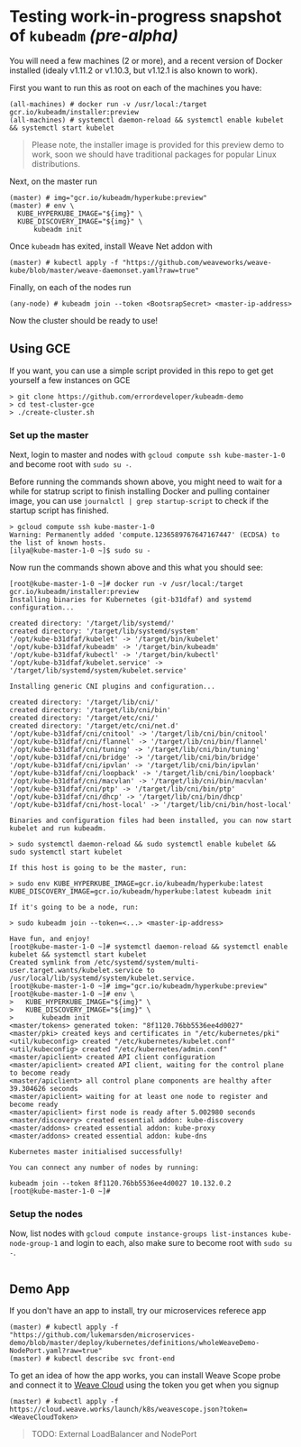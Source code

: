 # Testing work-in-progress snapshot of `kubeadm` _(pre-alpha)_

You will need a few machines (2 or more), and a recent version of Docker installed (idealy v1.11.2 or v1.10.3, but v1.12.1 is also known to work).

First you want to run this as root on each of the machines you have:
```console
(all-machines) # docker run -v /usr/local:/target gcr.io/kubeadm/installer:preview
(all-machines) # systemctl daemon-reload && systemctl enable kubelet && systemctl start kubelet
```

> Please note, the installer image is provided for this preview demo to work, soon we should have traditional packages for popular Linux distributions.

Next, on the master run
```console
(master) # img="gcr.io/kubeadm/hyperkube:preview"
(master) # env \
  KUBE_HYPERKUBE_IMAGE="${img}" \
  KUBE_DISCOVERY_IMAGE="${img}" \
      kubeadm init
```

Once `kubeadm` has exited, install Weave Net addon with
```console
(master) # kubectl apply -f "https://github.com/weaveworks/weave-kube/blob/master/weave-daemonset.yaml?raw=true"
```

Finally, on each of the nodes run
```console
(any-node) # kubeadm join --token <BootsrapSecret> <master-ip-address>
```

Now the cluster should be ready to use!

## Using GCE

If you want, you can use a simple script provided in this repo to get get yourself a few instances on GCE

```console
> git clone https://github.com/errordeveloper/kubeadm-demo
> cd test-cluster-gce
> ./create-cluster.sh
```

### Set up the master

Next, login to master and nodes with `gcloud compute ssh kube-master-1-0` and become root with `sudo su -`.

Before running the commands shown above, you might need to wait for a while for statrup script to finish installing Docker and pulling container image, you can use `journalctl | grep startup-script` to check if the startup script has finished.

```
> gcloud compute ssh kube-master-1-0
Warning: Permanently added 'compute.1236589767647167447' (ECDSA) to the list of known hosts.
[ilya@kube-master-1-0 ~]$ sudo su -
```

Now run the commands shown above and this what you should see:
```
[root@kube-master-1-0 ~]# docker run -v /usr/local:/target gcr.io/kubeadm/installer:preview
Installing binaries for Kubernetes (git-b31dfaf) and systemd configuration...

created directory: '/target/lib/systemd/'
created directory: '/target/lib/systemd/system'
'/opt/kube-b31dfaf/kubelet' -> '/target/bin/kubelet'
'/opt/kube-b31dfaf/kubeadm' -> '/target/bin/kubeadm'
'/opt/kube-b31dfaf/kubectl' -> '/target/bin/kubectl'
'/opt/kube-b31dfaf/kubelet.service' -> '/target/lib/systemd/system/kubelet.service'

Installing generic CNI plugins and configuration...

created directory: '/target/lib/cni/'
created directory: '/target/lib/cni/bin'
created directory: '/target/etc/cni/'
created directory: '/target/etc/cni/net.d'
'/opt/kube-b31dfaf/cni/cnitool' -> '/target/lib/cni/bin/cnitool'
'/opt/kube-b31dfaf/cni/flannel' -> '/target/lib/cni/bin/flannel'
'/opt/kube-b31dfaf/cni/tuning' -> '/target/lib/cni/bin/tuning'
'/opt/kube-b31dfaf/cni/bridge' -> '/target/lib/cni/bin/bridge'
'/opt/kube-b31dfaf/cni/ipvlan' -> '/target/lib/cni/bin/ipvlan'
'/opt/kube-b31dfaf/cni/loopback' -> '/target/lib/cni/bin/loopback'
'/opt/kube-b31dfaf/cni/macvlan' -> '/target/lib/cni/bin/macvlan'
'/opt/kube-b31dfaf/cni/ptp' -> '/target/lib/cni/bin/ptp'
'/opt/kube-b31dfaf/cni/dhcp' -> '/target/lib/cni/bin/dhcp'
'/opt/kube-b31dfaf/cni/host-local' -> '/target/lib/cni/bin/host-local'

Binaries and configuration files had been installed, you can now start kubelet and run kubeadm.

> sudo systemctl daemon-reload && sudo systemctl enable kubelet && sudo systemctl start kubelet

If this host is going to be the master, run:

> sudo env KUBE_HYPERKUBE_IMAGE=gcr.io/kubeadm/hyperkube:latest KUBE_DISCOVERY_IMAGE=gcr.io/kubeadm/hyperkube:latest kubeadm init

If it's going to be a node, run:

> sudo kubeadm join --token=<...> <master-ip-address>

Have fun, and enjoy!
[root@kube-master-1-0 ~]# systemctl daemon-reload && systemctl enable kubelet && systemctl start kubelet
Created symlink from /etc/systemd/system/multi-user.target.wants/kubelet.service to /usr/local/lib/systemd/system/kubelet.service.
[root@kube-master-1-0 ~]# img="gcr.io/kubeadm/hyperkube:preview"
[root@kube-master-1-0 ~]# env \
>   KUBE_HYPERKUBE_IMAGE="${img}" \
>   KUBE_DISCOVERY_IMAGE="${img}" \
>       kubeadm init
<master/tokens> generated token: "8f1120.76bb5536ee4d0027"
<master/pki> created keys and certificates in "/etc/kubernetes/pki"
<util/kubeconfig> created "/etc/kubernetes/kubelet.conf"
<util/kubeconfig> created "/etc/kubernetes/admin.conf"
<master/apiclient> created API client configuration
<master/apiclient> created API client, waiting for the control plane to become ready
<master/apiclient> all control plane components are healthy after 39.304626 seconds
<master/apiclient> waiting for at least one node to register and become ready
<master/apiclient> first node is ready after 5.002980 seconds
<master/discovery> created essential addon: kube-discovery
<master/addons> created essential addon: kube-proxy
<master/addons> created essential addon: kube-dns

Kubernetes master initialised successfully!

You can connect any number of nodes by running:

kubeadm join --token 8f1120.76bb5536ee4d0027 10.132.0.2
[root@kube-master-1-0 ~]# 
```

### Setup the nodes

Now, list nodes with `gcloud compute instance-groups list-instances kube-node-group-1` and login to each, also make sure to become root with `sudo su -`.

```console
```

## Demo App

If you don't have an app to install, try our microservices referece app
```console
(master) # kubectl apply -f "https://github.com/lukemarsden/microservices-demo/blob/master/deploy/kubernetes/definitions/wholeWeaveDemo-NodePort.yaml?raw=true"
(master) # kubectl describe svc front-end
```

To get an idea of how the app works, you can install Weave Scope probe and connect it to [Weave Cloud](https://cloud.weave.works) using the token you get when you signup
```console
(master) # kubectl apply -f https://cloud.weave.works/launch/k8s/weavescope.json?token=<WeaveCloudToken>
```

> TODO: External LoadBalancer and NodePort
